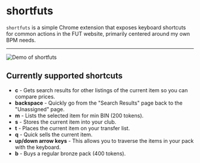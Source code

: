# shortfuts

`shortfuts` is a simple Chrome extension that exposes keyboard shortcuts for common actions in the FUT website, primarily centered around my own BPM needs.

---

![Demo of shortfuts](https://raw.githubusercontent.com/martellaj/shortfuts/master/demo.gif)

## Currently supported shortcuts
* **c** - Gets search results for other listings of the current item so you can compare prices.
* **backspace** - Quickly go from the "Search Results" page back to the "Unassigned" page.
* **m** - Lists the selected item for min BIN (200 tokens).
* **s** - Stores the current item into your club.
* **t** - Places the current item on your transfer list.
* **q** - Quick sells the current item.
* **up/down arrow keys** - This allows you to traverse the items in your pack with the keyboard.
* **b** - Buys a regular bronze pack (400 tokens).


